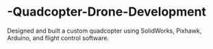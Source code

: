 # -Quadcopter-Drone-Development
Designed and built a custom quadcopter using SolidWorks, Pixhawk, Arduino, and flight control software.
